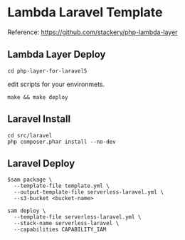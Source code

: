 # Lambda Laravel Template

Reference: https://github.com/stackery/php-lambda-layer

## Lambda Layer Deploy

```
cd php-layer-for-laravel5
```

edit scripts for your environmets.

```
make && make deploy
```

## Laravel Install

```
cd src/laravel
php composer.phar install --no-dev
```

## Laravel Deploy

```
$sam package \
  --template-file template.yml \
  --output-template-file serverless-laravel.yml \
  --s3-bucket <bucket-name>
```

```
sam deploy \
  --template-file serverless-laravel.yml \
  --stack-name serverless-laravel \
  --capabilities CAPABILITY_IAM
```
